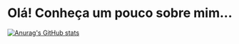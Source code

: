 # Olá! Conheça um pouco sobre mim...
[![Anurag's GitHub stats](https://github-readme-stats.vercel.app/api?username=davitorress&count_private=true&show_icons=true&theme=dracula)](https://github.com/davitorress/github-readme-stats)

<!--
[![Top Langs](https://github-readme-stats.vercel.app/api/top-langs/?username=davitorress&layout=compact&theme=dracula)](https://github.com/davitorress/github-readme-stats)
-->

<!--
- 🔭 I’m currently working on ...
- 🌱 I’m currently learning ...
- 👯 I’m looking to collaborate on ...
- 🤔 I’m looking for help with ...
- 💬 Ask me about ...
- 📫 How to reach me: ...
- 😄 Pronouns: ...
- ⚡ Fun fact: ...
-->
